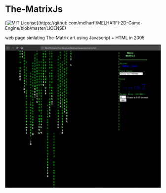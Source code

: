 # The-MatrixJs


[![MIT License](https://img.shields.io/apm/l/atomic-design-ui.svg?)](https://github.com/melharfi/MELHARFI-2D-Game-Engine/blob/master/LICENSE)

web page simlating The-Matrix art using Javascript + HTML in 2005

<img src="matrix.PNG" width = "600">
